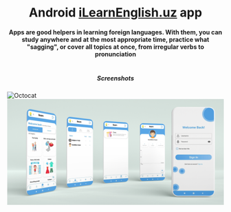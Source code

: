 <h1 align="center">Android <a href="https://iLearnEnglish.uz/" target="_blank">iLearnEnglish.uz</a>  app</h1>
<h4 align="center">Apps are good helpers in learning foreign languages. With them, you can study anywhere and at the most appropriate time, practice what "sagging", or cover all topics at once, from irregular verbs to pronunciation</h4>

#
<h5 align="center">Screenshots</h5>

![Octocat](https://github.com/itech-programmer/android-ilearn-english/blob/master/screenshots/phone%20banner.png "banner")
![Octocat](https://github.com/itech-programmer/android-ilearn-english/blob/master/screenshots/poster.png "banner")

